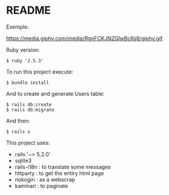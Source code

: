 # README

Exemple:

https://media.giphy.com/media/RgnFCKJNZGIwBc6jj8/giphy.gif

Ruby version:

    $ ruby '2.5.3'

To run this project execute:

    $ bundle install

And to create and generate Users table:

    $ rails db:create
    $ rails db:migrate

And then:

    $ rails s

This project uses:

- rails '~> 5.2.0'
- sqlite3
- rails-i18n : to translate some messages
- httparty : to get the entiry html page
- nokogiri : as a webscrap
- kaminari : to paginate
